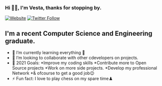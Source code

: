 ### Hi 👋🏾, I'm Vesta, thanks for stopping by.

[![Website](https://img.shields.io/website?label=codeSTACKr.com&style=for-the-badge&url=https%3A%2F%2Fcodestackr.com)](https://codestackr.com)
[![Twitter Follow](https://img.shields.io/twitter/follow/codeSTACKr?color=1DA1F2&logo=twitter&style=for-the-badge)](https://twitter.com/intent/follow?original_referer=https%3A%2F%2Fgithub.com%2FcodeSTACKr&screen_name=codeSTACKr)

## I'm a recent Computer Science and Engineering graduate.
- 🌱 I’m currently learning everything 🤣
- 👯 I’m looking to collaborate with other cdevelopers on projects.
- 🥅 2021 Goals:
    *Improve my coding skills
    *Contribute more to Open Source projects
    *Work on more side projects.
    *Develop my professional Network
    *& ofcourse to get a good job😉
- ⚡ Fun fact: I love to play chess on my spare time♟️

